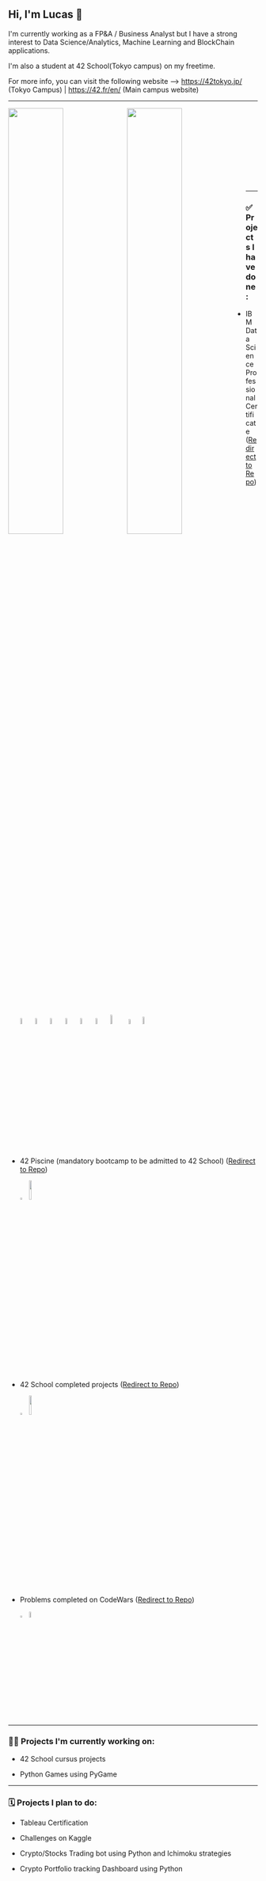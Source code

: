 ## Hi, I'm Lucas 👋

I'm currently working as a FP&A / Business Analyst but I have a strong interest to Data Science/Analytics, Machine Learning and BlockChain applications. 

I'm also a student at 42 School(Tokyo campus) on my freetime.

For more info, you can visit the following website --> https://42tokyo.jp/ (Tokyo Campus)   |    https://42.fr/en/ (Main campus website)

------------------------

<img align="left" width="47%" src="https://github-readme-stats.vercel.app/api?username=LucasHlmn&hide=issues,contribs&show_icons=true&theme=tokyonight"/>
<img align="left" width="47%" src="https://github-readme-stats.vercel.app/api/top-langs/?username=LucasHlmn&layout=compact"/>

</br>
</br>
</br>
</br>
</br>
</br>

</br>
</br>
</br>


-------------------------

### ✅   Projects I have done:

* IBM Data Science Professional Certificate ([Redirect to Repo](https://github.com/LucasHlmn/IBM-Data-Science-Course))

    <img width="5.5%" src="https://img.shields.io/badge/python-3670A0?style=for-the-badge&logo=python&logoColor=ffdd54"/>
    <img width="5.5%" src="https://img.shields.io/badge/pandas-%23150458.svg?style=for-the-badge&logo=pandas&logoColor=white"/>
    <img width="5.5%" src="https://img.shields.io/badge/numpy-%23013243.svg?style=for-the-badge&logo=numpy&logoColor=white"/>
    <img width="5.5%" src="https://img.shields.io/badge/Plotly-%233F4F75.svg?style=for-the-badge&logo=plotly&logoColor=white"/>
    <img width="5.5%" src="https://img.shields.io/badge/jupyter-%23FA0F00.svg?style=for-the-badge&logo=jupyter&logoColor=white"/>
    <img width="5.5%" src="https://img.shields.io/badge/sqlite-%2307405e.svg?style=for-the-badge&logo=sqlite&logoColor=white"/>
    <img width="7%" src="https://img.shields.io/badge/scikit--learn-%23F7931E.svg?style=for-the-badge&logo=scikit-learn&logoColor=white"/>
    <img width="5%" src="https://img.shields.io/badge/SciPy-%230C55A5.svg?style=for-the-badge&logo=scipy&logoColor=%white"/>
    <img width="6.2%" src="https://camo.githubusercontent.com/109927a15915074d15313889468aa9aa688de3b9e38cc4359a01f665d351114e/68747470733a2f2f6d6174706c6f746c69622e6f72672f5f7374617469632f6c6f676f322e737667"/>

* 42 Piscine (mandatory bootcamp to be admitted to 42 School) ([Redirect to Repo](https://github.com/LucasHlmn/42-Piscine))

  <img width="3%" src="https://img.shields.io/badge/c-%2300599C.svg?style=for-the-badge&logo=c&logoColor=white"/>
  <img width="10%" src="https://img.shields.io/badge/shell_script-%23121011.svg?style=for-the-badge&logo=gnu-bash&logoColor=white"/>

* 42 School completed projects ([Redirect to Repo](https://github.com/LucasHlmn/42-cursus))

  <img width="3%" src="https://img.shields.io/badge/c-%2300599C.svg?style=for-the-badge&logo=c&logoColor=white"/>
  <img width="10%" src="https://img.shields.io/badge/shell_script-%23121011.svg?style=for-the-badge&logo=gnu-bash&logoColor=white"/>

* Problems completed on CodeWars ([Redirect to Repo](https://github.com/LucasHlmn/CodeWars))
 
  <img width="3%" src="https://img.shields.io/badge/c-%2300599C.svg?style=for-the-badge&logo=c&logoColor=white"/>
  <img width="5.5%" src="https://img.shields.io/badge/python-3670A0?style=for-the-badge&logo=python&logoColor=ffdd54"/>

-------------------------

### :man_technologist:  Projects I'm currently working on:

* 42 School cursus projects

* Python Games using PyGame

-------------------------

### 🗓️  Projects I plan to do:

* Tableau Certification

* Challenges on Kaggle

* Crypto/Stocks Trading bot using Python and Ichimoku strategies

* Crypto Portfolio tracking Dashboard using Python
